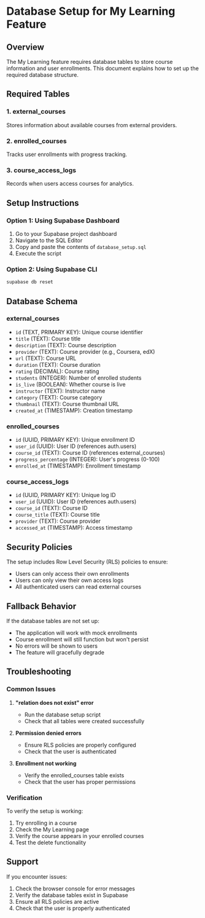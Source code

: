 # Database Setup for My Learning Feature

## Overview
The My Learning feature requires database tables to store course information and user enrollments. This document explains how to set up the required database structure.

## Required Tables

### 1. external_courses
Stores information about available courses from external providers.

### 2. enrolled_courses  
Tracks user enrollments with progress tracking.

### 3. course_access_logs
Records when users access courses for analytics.

## Setup Instructions

### Option 1: Using Supabase Dashboard
1. Go to your Supabase project dashboard
2. Navigate to the SQL Editor
3. Copy and paste the contents of `database_setup.sql`
4. Execute the script

### Option 2: Using Supabase CLI
```bash
supabase db reset
```

## Database Schema

### external_courses
- `id` (TEXT, PRIMARY KEY): Unique course identifier
- `title` (TEXT): Course title
- `description` (TEXT): Course description
- `provider` (TEXT): Course provider (e.g., Coursera, edX)
- `url` (TEXT): Course URL
- `duration` (TEXT): Course duration
- `rating` (DECIMAL): Course rating
- `students` (INTEGER): Number of enrolled students
- `is_live` (BOOLEAN): Whether course is live
- `instructor` (TEXT): Instructor name
- `category` (TEXT): Course category
- `thumbnail` (TEXT): Course thumbnail URL
- `created_at` (TIMESTAMP): Creation timestamp

### enrolled_courses
- `id` (UUID, PRIMARY KEY): Unique enrollment ID
- `user_id` (UUID): User ID (references auth.users)
- `course_id` (TEXT): Course ID (references external_courses)
- `progress_percentage` (INTEGER): User's progress (0-100)
- `enrolled_at` (TIMESTAMP): Enrollment timestamp

### course_access_logs
- `id` (UUID, PRIMARY KEY): Unique log ID
- `user_id` (UUID): User ID (references auth.users)
- `course_id` (TEXT): Course ID
- `course_title` (TEXT): Course title
- `provider` (TEXT): Course provider
- `accessed_at` (TIMESTAMP): Access timestamp

## Security Policies

The setup includes Row Level Security (RLS) policies to ensure:
- Users can only access their own enrollments
- Users can only view their own access logs
- All authenticated users can read external courses

## Fallback Behavior

If the database tables are not set up:
- The application will work with mock enrollments
- Course enrollment will still function but won't persist
- No errors will be shown to users
- The feature will gracefully degrade

## Troubleshooting

### Common Issues

1. **"relation does not exist" error**
   - Run the database setup script
   - Check that all tables were created successfully

2. **Permission denied errors**
   - Ensure RLS policies are properly configured
   - Check that the user is authenticated

3. **Enrollment not working**
   - Verify the enrolled_courses table exists
   - Check that the user has proper permissions

### Verification

To verify the setup is working:
1. Try enrolling in a course
2. Check the My Learning page
3. Verify the course appears in your enrolled courses
4. Test the delete functionality

## Support

If you encounter issues:
1. Check the browser console for error messages
2. Verify the database tables exist in Supabase
3. Ensure all RLS policies are active
4. Check that the user is properly authenticated 